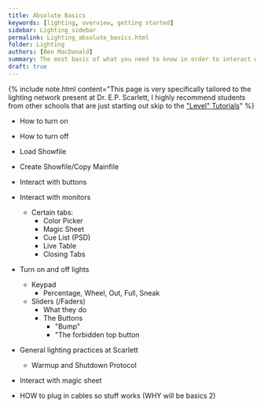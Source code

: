 ```yaml
---
title: Absolute Basics
keywords: [lighting, overview, getting started]
sidebar: Lighting_sidebar
permalink: Lighting_absolute_basics.html
folder: Lighting
authors: [Ben MacDonald]
summary: The most basic of what you need to know in order to interact with our lighting grid. It utilizes our existing setup but does not explain any theory behind why you do what you do.
draft: true
---
```


{% include note.html content="This page is very specifically tailored to the lighting network present at Dr. E.P. Scarlett, I highly recommend students from other schools that are just starting out skip to the <a alt='Level 1 Basics Tutorial' href='./Lighting_level_1.html'>\"Level\" Tutorials</a>" %}


- How to turn on
- How to turn off
- Load Showfile
- Create Showfile/Copy Mainfile
- Interact with buttons
- Interact with monitors
  - Certain tabs:
    - Color Picker
    - Magic Sheet
    - Cue List (PSD)
    - Live Table
    - Closing Tabs
- Turn on and off lights
  - Keypad
    - Percentage, Wheel, Out, Full, Sneak
  - Sliders (/Faders)
    - What they do
    - The Buttons
      - "Bump"
      - "The forbidden top button
- General lighting practices at Scarlett
  - Warmup and Shutdown Protocol
  
- Interact with magic sheet
- HOW to plug in cables so stuff works (WHY will be basics 2)